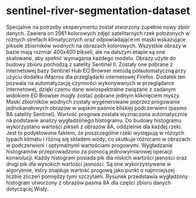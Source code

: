 # sentinel-river-segmentation-dataset

Specjalnie na potrzeby eksperymentu został stworzony zupełnie nowy zbiór danych. Zawiera on 2961 kolorowych zdjęć satelitarnych rzek położonych w różnych strefach klimatycznych oraz odpowiadające im maski wskazujące piksele zbiorników wodnych na obrazach kolorowych. Wszystkie obrazy w bazie mają rozmiar 400x400 pikseli, ale na dalszym etapie są one skalowane, aby spełnić wymagania każdego modelu. Obrazy użyte do budowy zbioru pochodzą z satelity Sentinel II. Zostały one pobrane z internetowej bazy Sentinel Hub EO Browser metodą półautomatyczną przy użyciu dodatku iMacros dla przeglądarki internetowej Firefox. Dodatek ten pozwala na automatyzację czynności wykonywanych w przeglądarce internetowej, dzięki czemu dane wielospektralne związane z zadanym widokiem EO Browser mogły zostać pobrane jednym kliknięciem myszy. Maski zbiorników wodnych zostały wygenerowane poprzez progowanie jednokanałowych obrazów w wąskim paśmie bliskiej podczerwieni (pasmo 8A satelity Sentinel). Wartość progowa została wyznaczona automatycznie na podstawie analizy wygładzonego histogramu. Do budowy histogramu wykorzystano wartości pikseli z obrazów 8A, oddzielnie dla każdej rzeki. Jest to podyktowane faktem, że poszczególne rzeki występują w różnych typach klimatu i różnią się składem wody, co skutkuje różnicami w obrazach w podczerwieni i optymalnymi wartościami progowymi. Wygładzanie histogramów przeprowadzono za pomocą jednowymiarowej operacji konwolucji. Każdy histogram posiada pik dla niskich wartości jasności oraz drugi pik dla wysokich wartości jasności. Są one wykorzystywane w algorytmie, który znajduje wartość progową jako punkt o najmniejszej liczbie zliczeń pomiędzy tymi szczytami. Rysunek przedstawia wygładzony histogram utworzony z obrazów pasma 8A dla części zbioru danych dotyczącej Wisły.
